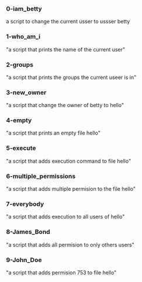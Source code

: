 ### 0-iam_betty
a script to change the current usser to ussser betty

### 1-who_am_i
"a script that prints the name of the current user"

### 2-groups
"a script that prints the groups the current useer is in"

### 3-new_owner
"a script that change the owner of betty to hello"

### 4-empty
"a script that prints an empty file hello"

### 5-execute
"a script that adds execution command to file hello"

### 6-multiple_permissions
"a script that adds multiple permision to the file hello"

### 7-everybody
"a script that adds execution to all users of hello"

### 8-James_Bond
"a script that adds all permision to only  others users"

### 9-John_Doe
"a script that adds permision 753 to file hello"




